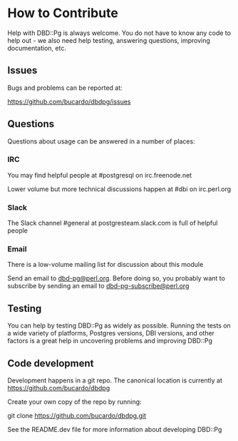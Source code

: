 # How to Contribute

Help with DBD::Pg is always welcome. You do not have to know any code to help out - 
we also need help testing, answering questions, improving documentation, etc.


## Issues

Bugs and problems can be reported at:

https://github.com/bucardo/dbdpg/issues


## Questions

Questions about usage can be answered in a number of places:

### IRC

You may find helpful people at #postgresql on irc.freenode.net

Lower volume but more technical discussions happen at #dbi on irc.perl.org

### Slack

The Slack channel #general at postgresteam.slack.com is full of helpful people

### Email

There is a low-volume mailing list for discussion about this module

Send an email to <dbd-pg@perl.org>. Before doing so, you probably want to 
subscribe by sending an email to dbd-pg-subscribe@perl.org


## Testing

You can help by testing DBD::Pg as widely as possible. Running the tests 
on a wide variety of platforms, Postgres versions, DBI versions, and other 
factors is a great help in uncovering problems and improving DBD::Pg


## Code development

Development happens in a git repo. The canonical location is currently 
at https://github.com/bucardo/dbdpg

Create your own copy of the repo by running:

git clone https://github.com/bucardo/dbdpg.git

See the README.dev file for more information about developing DBD::Pg

